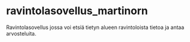 # ravintolasovellus_martinorn
Ravintolasovellus jossa voi etsiä tietyn alueen ravintoloista tietoa ja antaa arvosteluita.
